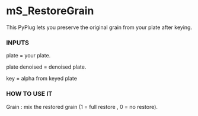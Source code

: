 # mS_RestoreGrain

This PyPlug lets you preserve the original grain from your plate after keying.


### INPUTS
plate = your plate.

plate denoised = denoised plate.

key = alpha from keyed plate


### HOW TO USE IT
Grain : mix the restored grain (1 = full restore , 0 = no restore).